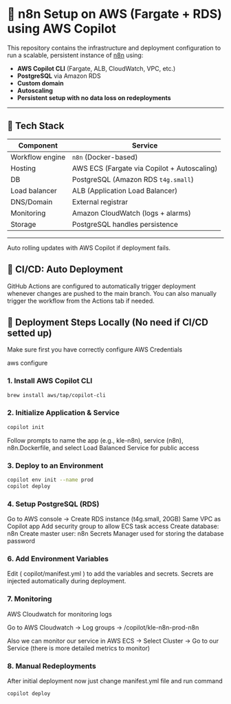 # 🧠 n8n Setup on AWS (Fargate + RDS) using AWS Copilot

This repository contains the infrastructure and deployment configuration to run a scalable, persistent instance of [n8n](https://n8n.io) using:

- **AWS Copilot CLI** (Fargate, ALB, CloudWatch, VPC, etc.)
- **PostgreSQL** via Amazon RDS
- **Custom domain**
- **Autoscaling**
- **Persistent setup with no data loss on redeployments**

---

## 🚀 Tech Stack

| Component       | Service                                     |
| --------------- | ------------------------------------------- |
| Workflow engine | `n8n` (Docker-based)                        |
| Hosting         | AWS ECS (Fargate via Copilot + Autoscaling) |
| DB              | PostgreSQL (Amazon RDS `t4g.small`)         |
| Load balancer   | ALB (Application Load Balancer)             |
| DNS/Domain      | External registrar                          |
| Monitoring      | Amazon CloudWatch (logs + alarms)           |
| Storage         | PostgreSQL handles persistence              |

---

Auto rolling updates with AWS Copilot if deployment fails.

## 🚀 CI/CD: Auto Deployment

GitHub Actions are configured to automatically trigger deployment whenever changes are pushed to the main branch.
You can also manually trigger the workflow from the Actions tab if needed.

## 🔧 Deployment Steps Locally (No need if CI/CD setted up)

Make sure first you have correctly configure AWS Credentials

aws configure

### 1. Install AWS Copilot CLI

```bash
brew install aws/tap/copilot-cli
```

### 2. Initialize Application & Service

```bash
copilot init
```

Follow prompts to name the app (e.g., kle-n8n), service (n8n), n8n.Dockerfile, and select Load Balanced Service for public access

### 3. Deploy to an Environment

```bash
copilot env init --name prod
copilot deploy
```

### 4. Setup PostgreSQL (RDS)

Go to AWS console -> Create RDS instance (t4g.small, 20GB)
Same VPC as Copilot app
Add security group to allow ECS task access
Create database: n8n
Create master user: n8n
Secrets Manager used for storing the database password

### 6. Add Environment Variables

Edit ( copilot/manifest.yml ) to add the variables and secrets.
Secrets are injected automatically during deployment.

### 7. Monitoring

AWS Cloudwatch for monitoring logs

Go to AWS Cloudwatch -> Log groups -> /copilot/kle-n8n-prod-n8n

Also we can monitor our service in AWS ECS -> Select Cluster -> Go to our Service (there is more detailed metrics to monitor)

### 8. Manual Redeployments

After initial deployment now just change manifest.yml file and run command

```bash
copilot deploy
```
